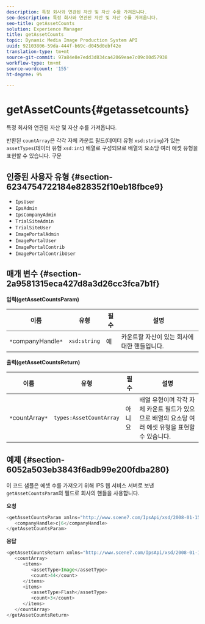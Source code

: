 ```yaml
---
description: 특정 회사와 연관된 자산 및 자산 수를 가져옵니다.
seo-description: 특정 회사와 연관된 자산 및 자산 수를 가져옵니다.
seo-title: getAssetCounts
solution: Experience Manager
title: getAssetCounts
topic: Dynamic Media Image Production System API
uuid: 92103806-59da-444f-b69c-d045d0ebf42e
translation-type: tm+mt
source-git-commit: 97a84e8e7edd3d834ca42069eae7c09c00d57938
workflow-type: tm+mt
source-wordcount: '155'
ht-degree: 9%

---
```



# getAssetCounts{#getassetcounts}

특정 회사와 연관된 자산 및 자산 수를 가져옵니다.

반환된 `countArray`은 각각 자체 카운트 필드(데이터 유형 `xsd:string`)가 있는 `assetTypes`(데이터 유형 `xsd:int`) 배열로 구성되므로 배열의 요소당 여러 에셋 유형을 표현할 수 있습니다.
구문

## 인증된 사용자 유형 {#section-6234754722184e828352f10eb18fbce9}

* `IpsUser`
* `IpsAdmin`
* `IpsCompanyAdmin`
* `TrialSiteAdmin`
* `TrialSiteUser`
* `ImagePortalAdmin`
* `ImagePortalUser`
* `ImagePortalContrib`
* `ImagePortalContribUser`

## 매개 변수 {#section-2a9581315eca427d8a3d26cc3fca7b1f}

**입력(getAssetCountsParam)**

| 이름 | 유형 | 필수 | 설명 |
|---|---|---|---|
| `*`companyHandle`*` | `xsd:string` | 예 | 카운트할 자산이 있는 회사에 대한 핸들입니다. |

**출력(getAssetCountsReturn)**

| 이름 | 유형 | 필수 | 설명 |
|---|---|---|---|
| `*`countArray`*` | `types:AssetCountArray` | 아니요 | 배열 유형이며 각각 자체 카운트 필드가 있으므로 배열의 요소당 여러 에셋 유형을 표현할 수 있습니다. |

## 예제 {#section-6052a503eb3843f6adb99e200fdba280}

이 코드 샘플은 에셋 수를 가져오기 위해 IPS 웹 서비스 서버로 보낸 `getAssetCountsParam`의 필드로 회사의 핸들을 사용합니다.

**요청**

```java
<getAssetCountsParam xmlns="http://www.scene7.com/IpsApi/xsd/2008-01-15">
   <companyHandle>c|6</companyHandle>
</getAssetCountsParam>
```

**응답**

```java
<getAssetCountsReturn xmlns="http://www.scene7.com/IpsApi/xsd/2008-01-15">
   <countArray>
      <items>
         <assetType>Image</assetType>
         <count>44</count>
      </items>
      <items>
         <assetType>Flash</assetType>
         <count>3</count>
      </items>
   </countArray>
</getAssetCountsReturn>
```

